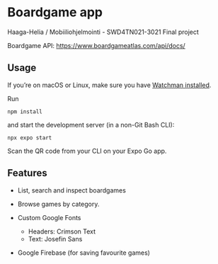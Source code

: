 # Boardgame app

Haaga-Helia / Mobiiliohjelmointi - SWD4TN021-3021 Final project

Boardgame API: https://www.boardgameatlas.com/api/docs/

## Usage

If you’re on macOS or Linux, make sure you have
[Watchman installed](https://facebook.github.io/watchman/docs/install).

Run 

```
npm install
```

and start the development server (in a non-Git Bash CLI):

```
npx expo start
```

Scan the QR code from your CLI on your Expo Go app.

## Features

- List, search and inspect boardgames
- Browse games by category.

- Custom Google Fonts
  - Headers: Crimson Text
  - Text: Josefin Sans

- Google Firebase (for saving favourite games)
